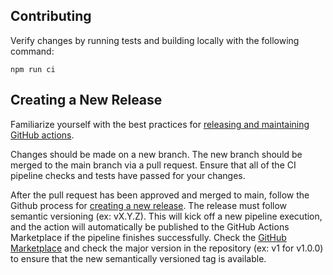 ## Contributing

Verify changes by running tests and building locally with the following command:

```
npm run ci
```

## Creating a New Release

Familiarize yourself with the best practices for [releasing and maintaining GitHub actions](https://docs.github.com/en/actions/creating-actions/releasing-and-maintaining-actions).

Changes should be made on a new branch. The new branch should be merged to the main branch via a pull request. Ensure that all of the CI pipeline checks and tests have passed for your changes.

After the pull request has been approved and merged to main, follow the Github process for [creating a new release](https://docs.github.com/en/repositories/releasing-projects-on-github/managing-releases-in-a-repository). The release must follow semantic versioning (ex: vX.Y.Z). This will kick off a new pipeline execution, and the action will automatically be published to the GitHub Actions Marketplace if the pipeline finishes successfully. Check the [GitHub Marketplace](https://github.com/marketplace/actions/setup-matlab) and check the major version in the repository (ex: v1 for v1.0.0) to ensure that the new semantically versioned tag is available.

